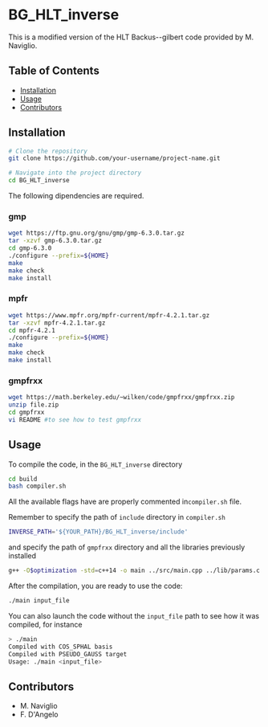# BG_HLT_inverse

This is a modified version of the HLT Backus--gilbert code provided by M. Naviglio.

## Table of Contents
- [Installation](#installation)
- [Usage](#usage)
- [Contributors](#contributors)

## Installation <a name="installation"></a>
```bash
# Clone the repository
git clone https://github.com/your-username/project-name.git

# Navigate into the project directory
cd BG_HLT_inverse
```
The following dipendencies are required.
### gmp 
```bash
wget https://ftp.gnu.org/gnu/gmp/gmp-6.3.0.tar.gz
tar -xzvf gmp-6.3.0.tar.gz
cd gmp-6.3.0
./configure --prefix=${HOME}
make
make check
make install
```
### mpfr
```bash 
wget https://www.mpfr.org/mpfr-current/mpfr-4.2.1.tar.gz
tar -xzvf mpfr-4.2.1.tar.gz
cd mpfr-4.2.1
./configure --prefix=${HOME}
make
make check
make install
```
### gmpfrxx
```bash
wget https://math.berkeley.edu/~wilken/code/gmpfrxx/gmpfrxx.zip
unzip file.zip
cd gmpfrxx
vi README #to see how to test gmpfrxx 
```
## Usage <a name="usage"></a>
To compile the code, in the `BG_HLT_inverse` directory
```bash
cd build
bash compiler.sh
```
All the available flags have are properly commented in`compiler.sh` file.  

Remember to specify the path of `include` directory in `compiler.sh`
```bash
INVERSE_PATH='${YOUR_PATH}/BG_HLT_inverse/include'
```
and specify the path of `gmpfrxx` directory and all the libraries previously installed
```bash
g++ -O$optimization -std=c++14 -o main ../src/main.cpp ../lib/params.c ../lib/smear.c ../lib/statistical.c -I${YOUR_PATH}$/gmpfrxx -L${YOUR_PATH}/gmpfrxx -I${INCLUDE_PATH_LIBRARIES} -L${LIB_PATH_LIBRARIES} -lgmpfrxx -lmpfr -lgmpxx -lgmp -lm -lgsl -lgslcblas $Method $Basis $Target $Cov

```
After the compilation, you are ready to use the code:
```bash
./main input_file
```
You can also launch the code without the `input_file` path to see how it was compiled, for instance
```bash
> ./main
Compiled with COS_SPHAL basis
Compiled with PSEUDO_GAUSS target
Usage: ./main <input_file>
```

## Contributors <a name="contributors"></a>
 - M. Naviglio
 - F. D'Angelo

